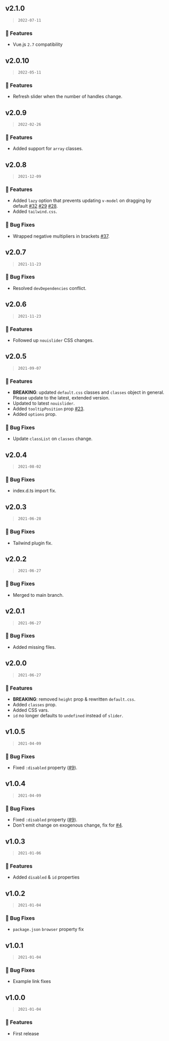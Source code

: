 ## v2.1.0

> `2022-07-11`

### 🎉 Features
  - Vue.js `2.7` compatibility

## v2.0.10

> `2022-05-11`

### 🎉 Features
  - Refresh slider when the number of handles change.

## v2.0.9

> `2022-02-26`

### 🎉 Features
  - Added support for `array` classes.

## v2.0.8

> `2021-12-09`

### 🎉 Features
  - Added `lazy` option that prevents updating `v-model` on dragging by default [#32](https://github.com/vueform/slider/issues/32) [#29](https://github.com/vueform/slider/issues/29) [#28](https://github.com/vueform/slider/issues/28).
  - Added `tailwind.css`.

### 🐞 Bug Fixes
  - Wrapped negative multipliers in brackets [#37](https://github.com/vueform/slider/issues/37).

## v2.0.7

> `2021-11-23`

### 🐞 Bug Fixes
  - Resolved `devDependencies` conflict.

## v2.0.6

> `2021-11-23`

### 🎉 Features
  - Followed up `nouislider` CSS changes.

## v2.0.5

> `2021-09-07`

### 🎉 Features
  - **BREAKING**: updated `default.css` classes and `classes` object in general. Please update to the latest, extended version.
  - Updated to latest `nouislider`.
  - Added `tooltipPosition` prop [#23](https://github.com/vueform/slider/issues/23).
  - Added `options` prop.

### 🐞 Bug Fixes
  - Update `classList` on `classes` change.

## v2.0.4

> `2021-08-02`

### 🐞 Bug Fixes
  - index.d.ts import fix.

## v2.0.3

> `2021-06-28`

### 🐞 Bug Fixes
  - Tailwind plugin fix.
  
## v2.0.2

> `2021-06-27`

### 🐞 Bug Fixes
  - Merged to main branch.
  
## v2.0.1

> `2021-06-27`

### 🐞 Bug Fixes
  - Added missing files.

## v2.0.0

> `2021-06-27`

### 🎉 Features
  - **BREAKING**: removed `height` prop & rewritten `default.css`.
  - Added `classes` prop.
  - Added CSS vars.
  - `id` no longer defaults to `undefined` instead of `slider`.
  
## v1.0.5

> `2021-04-09`

### 🐞 Bug Fixes
  - Fixed `:disabled` property ([#9](https://github.com/vueform/slider/issues/9)).

## v1.0.4

> `2021-04-09`

### 🐞 Bug Fixes
  - Fixed `:disabled` property ([#9](https://github.com/vueform/slider/issues/9)).
  - Don't emit change on exogenous change, fix for [#4](https://github.com/vueform/slider/issues/4).

## v1.0.3

> `2021-01-06`

### 🎉 Features
  - Added `disabled` & `id` properties

## v1.0.2

> `2021-01-04`

### 🐞 Bug Fixes
  - `package.json` `browser` property fix

## v1.0.1

> `2021-01-04`

### 🐞 Bug Fixes
  - Example link fixes
  
## v1.0.0

> `2021-01-04`

### 🎉 Features
  - First release